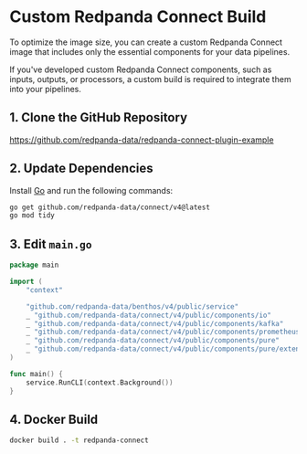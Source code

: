 # Custom Redpanda Connect Build

To optimize the image size, you can create a custom Redpanda Connect image that includes only the essential components for your data pipelines.

If you've developed custom Redpanda Connect components, such as inputs, outputs, or processors, a custom build is required to integrate them into your pipelines.

## 1. Clone the GitHub Repository

https://github.com/redpanda-data/redpanda-connect-plugin-example

## 2. Update Dependencies

Install [Go](https://go.dev/) and run the following commands:

```bash
go get github.com/redpanda-data/connect/v4@latest
go mod tidy
```

## 3. Edit `main.go`

```go
package main

import (
	"context"

	"github.com/redpanda-data/benthos/v4/public/service"
	_ "github.com/redpanda-data/connect/v4/public/components/io"
	_ "github.com/redpanda-data/connect/v4/public/components/kafka"
	_ "github.com/redpanda-data/connect/v4/public/components/prometheus"
	_ "github.com/redpanda-data/connect/v4/public/components/pure"
	_ "github.com/redpanda-data/connect/v4/public/components/pure/extended"
)

func main() {
	service.RunCLI(context.Background())
}
```

## 4. Docker Build

```bash
docker build . -t redpanda-connect
```
